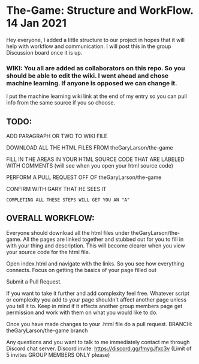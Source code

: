 # The-Game: Structure and WorkFlow. 14 Jan 2021

Hey everyone, I added a little structure to our project in hopes that it will help with workflow and communication. 
I will post this in the  group Discussion board once it is up.

### WIKI: You all are added as collaborators on this repo. So you should be able to edit the wiki. I went ahead and chose machine learning. If anyone is opposed we can change it.
 
I put the machine learning wiki link at the end of my entry so you can pull info from the same source if you so choose.


## TODO:

  ADD PARAGRAPH OR TWO TO WIKI FILE
  
  DOWNLOAD ALL THE HTML FILES FROM theGaryLarson/the-game
  
  FILL IN THE AREAS IN YOUR HTML SOURCE CODE THAT ARE LABELED WITH COMMENTS (will see when you open your html source code)
  
  PERFORM A PULL REQUEST OFF OF theGaryLarson/the-game
  
  CONFIRM WITH GARY THAT HE SEES IT
      
    COMPLETING ALL THESE STEPS WILL GET YOU AN "A"
 ##
  
## OVERALL WORKFLOW:

Everyone should download all the html files under theGaryLarson/the-game.
All the pages are linked together and stubbed out for you to fill in with your thing and description. This will become clearer when you view your source code for the html file.

Open index.html and navigate with the links. So you see how everything connects.
Focus on getting the basics of your  page filled out

Submit a Pull Request.

If you want to take it further and add complexity feel free. 
Whatever script or complexity you add to your page shouldn't affect another page unless you tell it to.
Keep in mind if it affects another group members page get permission and work with them on what you would like to do.

Once you have made changes to your .html file do a pull request.
BRANCH: theGaryLarson/the-game branch

Any questions and you want to talk to me immediately contact me through Discord chat server.
Discord invite: https://discord.gg/fmygJfxc3v   (Limit of 5 invites GROUP MEMBERS ONLY please)

